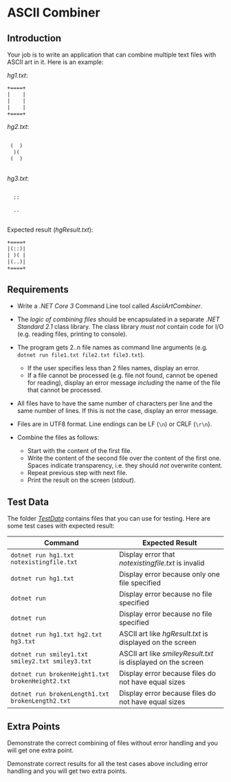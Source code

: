 # ASCII Combiner

## Introduction

Your job is to write an application that can combine multiple text files with ASCII art in it. Here is an example:

*hg1.txt*:
```txt
+====+
|    |
|    |
|    |
+====+
```

*hg2.txt*:
```txt
      
 (  ) 
  )(  
 (  ) 
      
```

*hg3.txt*:

```txt
      
  ::  
      
  ..  
      
```

Expected result (*hgResult.txt*):
```txt
+====+
|(::)|
| )( |
|(..)|
+====+
```

## Requirements

* Write a *.NET Core 3* Command Line tool called *AsciiArtCombiner*.

* The *logic of combining files* should be encapsulated in a separate *.NET Standard 2.1* class library. The class library *must not* contain code for I/O (e.g. reading files, printing to console).

* The program gets 2..n file names as command line arguments (e.g. `dotnet run file1.txt file2.txt file3.txt`).
  * If the user specifies less than 2 files names, display an error.
  * If a file cannot be processed (e.g. file not found, cannot be opened for reading), display an error message *including* the name of the file that cannot be processed.

* All files have to have the same number of characters per line and the same number of lines. If this is not the case, display an error message.

* Files are in UTF8 format. Line endings can be LF (`\n`) or CRLF (`\r\n`).

* Combine the files as follows:
  * Start with the content of the first file.
  * Write the content of the second file over the content of the first one. Spaces indicate transparency, i.e. they should *not* overwrite content.
  * Repeat previous step with next file.
  * Print the result on the screen (*stdout*).

## Test Data

The folder [*TestData*](TestData) contains files that you can use for testing. Here are some test cases with expected result:

|                     Command                      |                       Expected Result                        |
| ------------------------------------------------ | ------------------------------------------------------------ |
| `dotnet run hg1.txt notexistingfile.txt`         | Display error that *notexistingfile.txt* is invalid          |
| `dotnet run hg1.txt`                             | Display error because only one file specified                |
| `dotnet run`                                     | Display error because no file specified                      |
| `dotnet run`                                     | Display error because no file specified                      |
| `dotnet run hg1.txt hg2.txt hg3.txt`             | ASCII art like *hgResult.txt* is displayed on the screen     |
| `dotnet run smiley1.txt smiley2.txt smiley3.txt` | ASCII art like *smileyResult.txt* is displayed on the screen |
| `dotnet run brokenHeight1.txt brokenHeight2.txt` | Display error because files do not have equal sizes          |
| `dotnet run brokenLength1.txt brokenLength2.txt` | Display error because files do not have equal sizes          |

## Extra Points

Demonstrate the correct combining of files without error handling and you will get one extra point.

Demonstrate correct results for all the test cases above including error handling and you will get two extra points.
